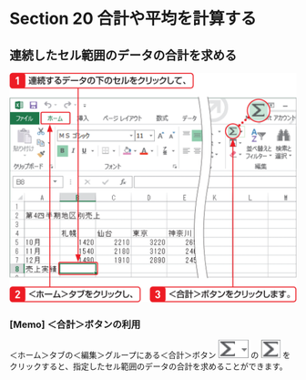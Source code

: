 # Section 20 合計や平均を計算する

## 連続したセル範囲のデータの合計を求める

![](001.png)

### [Memo] ＜合計＞ボタンの利用

＜ホーム＞タブの＜編集＞グループにある＜合計＞ボタン ![](icon_sigma_down.png) の ![](icon_sigma.png) をクリックすると、指定したセル範囲のデータの合計を求めることができます。
